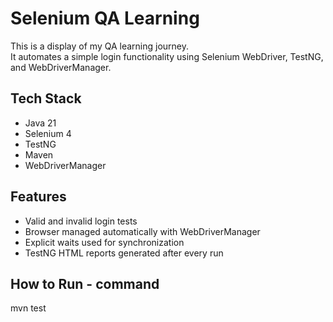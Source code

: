 # Selenium QA Learning 

This is a display of my QA learning journey.  
It automates a simple login functionality using Selenium WebDriver, TestNG, and WebDriverManager.

## Tech Stack
- Java 21
- Selenium 4
- TestNG
- Maven
- WebDriverManager

##  Features
- Valid and invalid login tests
- Browser managed automatically with WebDriverManager
- Explicit waits used for synchronization
- TestNG HTML reports generated after every run

## How to Run - command

mvn test
